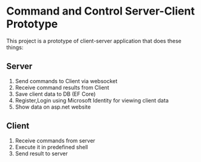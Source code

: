 # Command and Control Server-Client Prototype
This project is a prototype of client-server application that does these things:

## Server
1. Send commands to Client via websocket
2. Receive command results from Client
3. Save client data to DB (EF Core)
4. Register,Login using Microsoft Identity for viewing client data
5. Show data on asp.net website

## Client
1. Receive commands from server
2. Execute it in predefined shell
3. Send result to server



